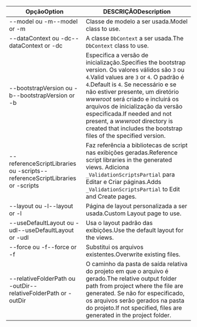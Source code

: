 <!-- Options common to Razor Pages and Controller -->
| <span data-ttu-id="a9661-101">Opção</span><span class="sxs-lookup"><span data-stu-id="a9661-101">Option</span></span>               | <span data-ttu-id="a9661-102">DESCRIÇÃO</span><span class="sxs-lookup"><span data-stu-id="a9661-102">Description</span></span>|
| ----------------- | ------------ |
| <span data-ttu-id="a9661-103">--model ou -m</span><span class="sxs-lookup"><span data-stu-id="a9661-103">--model or -m</span></span>  | <span data-ttu-id="a9661-104">Classe de modelo a ser usada.</span><span class="sxs-lookup"><span data-stu-id="a9661-104">Model class to use.</span></span> |
| <span data-ttu-id="a9661-105">--dataContext ou -dc</span><span class="sxs-lookup"><span data-stu-id="a9661-105">--dataContext or -dc</span></span>  | <span data-ttu-id="a9661-106">A classe `DbContext` a ser usada.</span><span class="sxs-lookup"><span data-stu-id="a9661-106">The `DbContext` class to use.</span></span> |
| <span data-ttu-id="a9661-107">--bootstrapVersion ou -b</span><span class="sxs-lookup"><span data-stu-id="a9661-107">--bootstrapVersion or -b</span></span>  | <span data-ttu-id="a9661-108">Especifica a versão de inicialização.</span><span class="sxs-lookup"><span data-stu-id="a9661-108">Specifies the bootstrap version.</span></span> <span data-ttu-id="a9661-109">Os valores válidos são `3` ou `4`.</span><span class="sxs-lookup"><span data-stu-id="a9661-109">Valid values are `3` or `4`.</span></span> <span data-ttu-id="a9661-110">O padrão é `4`.</span><span class="sxs-lookup"><span data-stu-id="a9661-110">Default is `4`.</span></span> <span data-ttu-id="a9661-111">Se necessário e se não estiver presente, um diretório *wwwroot* será criado e incluirá os arquivos de inicialização da versão especificada.</span><span class="sxs-lookup"><span data-stu-id="a9661-111">If needed and not present, a *wwwroot* directory is created that includes the bootstrap files of the specified version.</span></span> |
| <span data-ttu-id="a9661-112">--referenceScriptLibraries ou -scripts</span><span class="sxs-lookup"><span data-stu-id="a9661-112">--referenceScriptLibraries or -scripts</span></span> |  <span data-ttu-id="a9661-113">Faz referência a bibliotecas de script nas exibições geradas.</span><span class="sxs-lookup"><span data-stu-id="a9661-113">Reference script libraries in the generated views.</span></span> <span data-ttu-id="a9661-114">Adiciona `_ValidationScriptsPartial` para Editar e Criar páginas.</span><span class="sxs-lookup"><span data-stu-id="a9661-114">Adds `_ValidationScriptsPartial` to Edit and Create pages.</span></span> |
| <span data-ttu-id="a9661-115">--layout ou -l</span><span class="sxs-lookup"><span data-stu-id="a9661-115">--layout or -l</span></span> | <span data-ttu-id="a9661-116">Página de layout personalizada a ser usada.</span><span class="sxs-lookup"><span data-stu-id="a9661-116">Custom Layout page to use.</span></span> |
| <span data-ttu-id="a9661-117">--useDefaultLayout ou -udl</span><span class="sxs-lookup"><span data-stu-id="a9661-117">--useDefaultLayout or -udl</span></span> | <span data-ttu-id="a9661-118">Usa o layout padrão das exibições.</span><span class="sxs-lookup"><span data-stu-id="a9661-118">Use the default layout for the views.</span></span> |
| <span data-ttu-id="a9661-119">--force ou -f</span><span class="sxs-lookup"><span data-stu-id="a9661-119">--force or -f</span></span> | <span data-ttu-id="a9661-120">Substitui os arquivos existentes.</span><span class="sxs-lookup"><span data-stu-id="a9661-120">Overwrite existing files.</span></span> |
| <span data-ttu-id="a9661-121">--relativeFolderPath ou -outDir</span><span class="sxs-lookup"><span data-stu-id="a9661-121">--relativeFolderPath or -outDir</span></span> | <span data-ttu-id="a9661-122">O caminho da pasta de saída relativa do projeto em que o arquivo é gerado.</span><span class="sxs-lookup"><span data-stu-id="a9661-122">The relative output folder path from project where the file are generated.</span></span> <span data-ttu-id="a9661-123">Se não for especificado, os arquivos serão gerados na pasta do projeto.</span><span class="sxs-lookup"><span data-stu-id="a9661-123">If not specified, files are generated in the project folder.</span></span> |